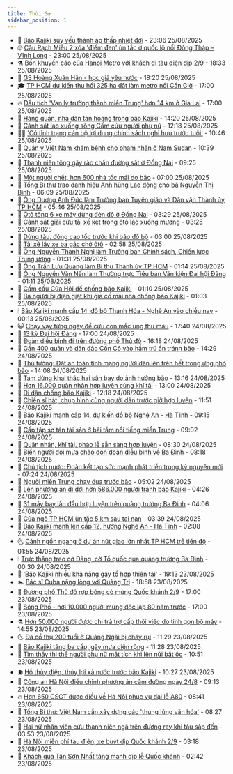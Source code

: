 ```yaml
---
title: Thời Sự
sidebar_position: 1
---
```


<!-- vnexpress-thoi-su:START -->
- 🦒 [Bão Kajiki suy yếu thành áp thấp nhiệt đới](https://vnexpress.net/bao-kajiki-suy-yeu-thanh-ap-thap-nhiet-doi-4931438.html) - 23:06 25/08/2025
- 🤓 [Cầu Rạch Miễu 2 xóa &#39;điểm đen&#39; ùn tắc ở quốc lộ nối Đồng Tháp – Vĩnh Long](https://vnexpress.net/cau-rach-mieu-2-xoa-diem-den-un-tac-o-quoc-lo-noi-dong-thap-vinh-long-4931070.html) - 23:00 25/08/2025
- ⚗️ [Bốn khuyến cáo của Hanoi Metro với khách đi tàu điện dịp 2/9](https://vnexpress.net/bon-khuyen-cao-cua-hanoi-metro-voi-khach-di-tau-dien-dip-2-9-4931406.html) - 18:33 25/08/2025
- 🌊 [GS Hoàng Xuân Hãn - học giả yêu nước](https://vnexpress.net/gs-hoang-xuan-han-hoc-gia-yeu-nuoc-4929999.html) - 18:20 25/08/2025
- 🎓 [TP HCM dự kiến thu hồi 325 ha đất làm metro nối Cần Giờ](https://vnexpress.net/tp-hcm-du-kien-thu-hoi-325-ha-dat-lam-metro-noi-can-gio-4931371.html) - 17:00 25/08/2025
- 🔥 [Dấu tích &#39;Vạn lý trường thành miền Trung&#39; hơn 14 km ở Gia Lai](https://vnexpress.net/dau-tich-van-ly-truong-thanh-mien-trung-hon-14-km-o-gia-lai-4931349.html) - 17:00 25/08/2025
- 🦏 [Hàng quán, nhà dân tan hoang trong bão Kajiki](https://vnexpress.net/hang-quan-nha-dan-tan-hoang-trong-bao-kajiki-4931407.html) - 14:20 25/08/2025
- 👺 [Cảnh sát lao xuống sông Cấm cứu người phụ nữ](https://vnexpress.net/canh-sat-lao-xuong-song-cam-cuu-nguoi-phu-nu-4931366.html) - 12:18 25/08/2025
- 🧑‍🏫 [&#39;Có tình trạng cán bộ lợi dụng chính sách nghỉ hưu trước tuổi&#39;](https://vnexpress.net/co-tinh-trang-can-bo-loi-dung-chinh-sach-nghi-huu-truoc-tuoi-4931369.html) - 10:46 25/08/2025
- 🚦 [Quân y Việt Nam khám bệnh cho phạm nhân ở Nam Sudan](https://vnexpress.net/quan-y-viet-nam-kham-benh-cho-pham-nhan-o-nam-sudan-4931323.html) - 10:39 25/08/2025
- 🎉 [Thanh niên tông gãy rào chắn đường sắt ở Đồng Nai](https://vnexpress.net/thanh-nien-tong-gay-rao-chan-duong-sat-o-dong-nai-4931324.html) - 09:25 25/08/2025
- 🦒 [Một người chết, hơn 600 nhà tốc mái do bão](https://vnexpress.net/truc-tiep-tin-bao-moi-nhat-ngay-25-8-4931231-tong-thuat.html) - 07:00 25/08/2025
- 🤗 [Tổng Bí thư trao danh hiệu Anh hùng Lao động cho bà Nguyễn Thị Bình](https://vnexpress.net/tong-bi-thu-trao-danh-hieu-anh-hung-lao-dong-cho-ba-nguyen-thi-binh-4931227.html) - 06:09 25/08/2025
- 💼 [Ông Dương Anh Đức làm Trưởng ban Tuyên giáo và Dân vận Thành ủy TP HCM](https://vnexpress.net/ong-duong-anh-duc-lam-truong-ban-tuyen-giao-va-dan-van-thanh-uy-tp-hcm-4931222.html) - 05:46 25/08/2025
- 🤩 [Ôtô tông 6 xe máy dừng đèn đỏ ở Đồng Nai](https://vnexpress.net/oto-tong-6-xe-may-dung-den-do-o-dong-nai-4931128.html) - 03:29 25/08/2025
- 🤡 [Cảnh sát giải cứu tài xế kẹt trong ôtô lao xuống mương](https://vnexpress.net/canh-sat-giai-cuu-tai-xe-ket-trong-oto-lao-xuong-muong-4931138.html) - 03:25 25/08/2025
- 💯 [Dừng tàu, đóng cao tốc trước khi bão đổ bộ](https://vnexpress.net/chay-dua-truoc-khi-bao-kajiki-do-bo-4931111-tong-thuat.html) - 03:00 25/08/2025
- 👺 [Tài xế lấy xe ba gác chở ôtô](https://vnexpress.net/tai-xe-lay-xe-ba-gac-cho-oto-4931118.html) - 02:58 25/08/2025
- 🌮 [Ông Nguyễn Thanh Nghị làm Trưởng ban Chính sách, Chiến lược Trung ương](https://vnexpress.net/ong-nguyen-thanh-nghi-lam-truong-ban-chinh-sach-chien-luoc-trung-uong-4930999.html) - 01:31 25/08/2025
- 🥸 [Ông Trần Lưu Quang làm Bí thư Thành ủy TP HCM](https://vnexpress.net/ong-tran-luu-quang-lam-bi-thu-thanh-uy-tp-hcm-4931045.html) - 01:14 25/08/2025
- 🐻 [Ông Nguyễn Văn Nên làm Thường trực Tiểu ban Văn kiện Đại hội Đảng](https://vnexpress.net/ong-nguyen-van-nen-lam-thuong-truc-tieu-ban-van-kien-dai-hoi-dang-4931042.html) - 01:11 25/08/2025
- 👀 [Cấm cầu Cửa Hội để chống bão Kajiki](https://vnexpress.net/cam-cau-cua-hoi-de-chong-bao-kajiki-4931035.html) - 01:10 25/08/2025
- 🤔 [Ba người bị điện giật khi gia cố mái nhà chống bão Kajiki](https://vnexpress.net/ba-nguoi-bi-dien-giat-khi-gia-co-mai-nha-chong-bao-kajiki-4931021.html) - 01:03 25/08/2025
- 🕯 [Bão Kajiki mạnh cấp 14, đổ bộ Thanh Hóa - Nghệ An vào chiều nay](https://vnexpress.net/bao-kajiki-manh-cap-14-do-bo-thanh-hoa-nghe-an-vao-chieu-nay-4931014.html) - 00:13 25/08/2025
- 😺 [Chạy vạy từng ngày để cứu con mắc ung thư máu](https://vnexpress.net/chay-vay-tung-ngay-de-cuu-con-mac-ung-thu-mau-4930785.html) - 17:40 24/08/2025
- 🦆 [13 kỳ Đại hội Đảng](https://vnexpress.net/13-ky-dai-hoi-dang-4930267.html) - 17:00 24/08/2025
- 🧰 [Đoàn diễu binh đi trên đường phố Thủ đô](https://vnexpress.net/doan-dieu-binh-di-tren-duong-pho-thu-do-4930986.html) - 16:18 24/08/2025
- 🦍 [Gần 400 quân và dân đảo Cồn Cỏ vào hầm trú ẩn tránh bão](https://vnexpress.net/gan-400-quan-va-dan-dao-con-co-vao-ham-tru-an-tranh-bao-4930978.html) - 14:29 24/08/2025
- 🧰 [Thủ tướng: Đặt an toàn tính mạng người dân lên trên hết trong ứng phó bão](https://vnexpress.net/thu-tuong-dat-an-toan-tinh-mang-nguoi-dan-len-tren-het-trong-ung-pho-bao-4930962.html) - 14:08 24/08/2025
- 💃 [Tạm dừng khai thác hai sân bay do ảnh hưởng bão](https://vnexpress.net/tam-dung-khai-thac-hai-san-bay-do-anh-huong-bao-4930956.html) - 13:16 24/08/2025
- 🧰 [Hơn 16.000 quân nhân hợp luyện cùng khí tài](https://vnexpress.net/truc-tiep-le-hop-luyen-dieu-binh-dieu-hanh-4930955-tong-thuat.html) - 13:00 24/08/2025
- 🚀 [Di dân chống bão Kajiki](https://vnexpress.net/di-dan-chong-bao-kajiki-4930941.html) - 12:18 24/08/2025
- 🎊 [Chiến sĩ hát, chụp hình cùng người dân trước giờ hợp luyện](https://vnexpress.net/chien-si-hat-chup-hinh-cung-nguoi-dan-truoc-gio-hop-luyen-4930959.html) - 11:51 24/08/2025
- 🤭 [Bão Kajiki mạnh cấp 14, dự kiến đổ bộ Nghệ An - Hà Tĩnh](https://vnexpress.net/dien-tien-bao-kajiki-4930928.html) - 09:15 24/08/2025
- 🤗 [Cấp tập sơ tán tài sản ở bãi tắm nổi tiếng miền Trung](https://vnexpress.net/cap-tap-so-tan-tai-san-o-bai-tam-noi-tieng-mien-trung-4930905.html) - 09:02 24/08/2025
- 🌈 [Quân nhân, khí tài, pháo lễ sẵn sàng hợp luyện](https://vnexpress.net/truc-tiep-le-hop-luyen-dieu-binh-dieu-hanh-4930902.html) - 08:30 24/08/2025
- 🦣 [Biển người đội mưa chào đón đoàn diễu binh về Ba Đình](https://vnexpress.net/bien-nguoi-doi-mua-chao-don-doan-dieu-binh-ve-ba-dinh-4930904.html) - 08:18 24/08/2025
- 🎡 [Chủ tịch nước: Đoàn kết tạo sức mạnh phát triển trong kỷ nguyên mới](https://vnexpress.net/chu-tich-nuoc-doan-ket-tao-suc-manh-phat-trien-trong-ky-nguyen-moi-4930856.html) - 07:24 24/08/2025
- 🦏 [Người miền Trung chạy đua trước bão](https://vnexpress.net/nguoi-mien-trung-chay-dua-truoc-bao-4930845.html) - 05:02 24/08/2025
- 🎊 [Lên phương án di dời hơn 586.000 người tránh bão Kajiki](https://vnexpress.net/len-phuong-an-di-doi-hon-586-000-nguoi-tranh-bao-kajiki-4930852.html) - 04:26 24/08/2025
- 🫶 [31 máy bay lần đầu hợp luyện trên quảng trường Ba Đình](https://vnexpress.net/31-may-bay-lan-dau-hop-luyen-tren-quang-truong-ba-dinh-4930823.html) - 04:06 24/08/2025
- 🤔 [Cửa ngõ TP HCM ùn tắc 5 km sau tai nạn](https://vnexpress.net/cua-ngo-tp-hcm-un-tac-5-km-sau-tai-nan-4930843.html) - 03:39 24/08/2025
- 🤠 [Bão Kajiki mạnh lên cấp 12, hướng Nghệ An - Hà Tĩnh](https://vnexpress.net/bao-kajiki-manh-len-cap-12-huong-nghe-an-ha-tinh-4930807.html) - 02:08 24/08/2025
- 🌜 [Cảnh ngổn ngang ở dự án nút giao lớn nhất TP HCM trễ tiến độ](https://vnexpress.net/canh-ngon-ngang-o-du-an-nut-giao-lon-nhat-tp-hcm-tre-tien-do-4930592.html) - 01:55 24/08/2025
- 🕯 [Trực thăng treo cờ Đảng, cờ Tổ quốc qua quảng trường Ba Đình](https://vnexpress.net/truc-thang-treo-co-dang-co-to-quoc-qua-quang-truong-ba-dinh-4930784-tong-thuat.html) - 00:30 24/08/2025
- 🤔 [&#39;Bão Kajiki nhiều khả năng gây tổ hợp thiên tai&#39;](https://vnexpress.net/bao-kajiki-nhieu-kha-nang-gay-to-hop-thien-tai-4930765.html) - 19:13 23/08/2025
- 🏊 [Bác sĩ Cuba nặng lòng với Quảng Trị](https://vnexpress.net/bac-si-cuba-nang-long-voi-quang-tri-4930675.html) - 18:58 23/08/2025
- 🌮 [Đường phố Thủ đô rợp bóng cờ mừng Quốc khánh 2/9](https://vnexpress.net/duong-pho-thu-do-rop-bong-co-mung-quoc-khanh-2-9-4930755.html) - 17:00 23/08/2025
- 🫣 [Sông Phố - nơi 10.000 người mừng độc lập 80 năm trước](https://vnexpress.net/song-pho-noi-10-000-nguoi-mung-doc-lap-80-nam-truoc-4923486.html) - 17:00 23/08/2025
- ⚗️ [Hơn 50.000 người được chi trả trợ cấp thôi việc do tinh gọn bộ máy](https://vnexpress.net/hon-50-000-nguoi-duoc-chi-tra-tro-cap-thoi-viec-do-tinh-gon-bo-may-4930737.html) - 14:55 23/08/2025
- 🌜 [Đa cổ thụ 200 tuổi ở Quảng Ngãi bị cháy rụi](https://vnexpress.net/da-co-thu-200-tuoi-o-quang-ngai-bi-chay-rui-4930703.html) - 11:29 23/08/2025
- 🌁 [Bão Kajiki tăng ba cấp, gây mưa diện rộng](https://vnexpress.net/bao-kajiki-tang-ba-cap-gay-mua-dien-rong-4930687.html) - 11:28 23/08/2025
- 🐲 [Tìm thấy thi thể người phụ nữ mất tích khi lên núi bắt ốc](https://vnexpress.net/tim-thay-thi-the-nguoi-phu-nu-mat-tich-khi-len-nui-bat-oc-4930673.html) - 10:51 23/08/2025
- ⛽️ [Hồ thủy điện, thủy lợi xả nước trước bão Kajiki](https://vnexpress.net/ho-thuy-dien-thuy-loi-xa-nuoc-truoc-bao-kajiki-4930657.html) - 10:27 23/08/2025
- 🗽 [Công an Hà Nội điều chỉnh phương án cấm đường ngày 24/8](https://vnexpress.net/cong-an-ha-noi-dieu-chinh-phuong-an-cam-duong-ngay-24-8-4930650.html) - 09:13 23/08/2025
- 🔥 [Hơn 650 CSGT được điều về Hà Nội phục vụ đại lễ A80](https://vnexpress.net/hon-650-csgt-duoc-dieu-ve-ha-noi-phuc-vu-dai-le-a80-4930610.html) - 08:41 23/08/2025
- 💯 [Tổng Bí thư: Việt Nam cần xây dựng các &#39;thung lũng văn hóa&#39;](https://vnexpress.net/tong-bi-thu-viet-nam-can-xay-dung-cac-thung-lung-van-hoa-4930637.html) - 08:27 23/08/2025
- 🦆 [Hai nữ nhân viên cứu thanh niên ngã trên đường ray khi tàu sắp đến](https://vnexpress.net/hai-nu-nhan-vien-cuu-thanh-nien-nga-tren-duong-ray-khi-tau-sap-den-4930564.html) - 03:53 23/08/2025
- 🫣 [Hà Nội miễn phí tàu điện, xe buýt dịp Quốc khánh 2/9](https://vnexpress.net/ha-noi-mien-phi-tau-dien-xe-buyt-dip-quoc-khanh-2-9-4930544.html) - 03:18 23/08/2025
- 🤡 [Khách qua Tân Sơn Nhất tăng mạnh dịp lễ Quốc khánh](https://vnexpress.net/khach-qua-tan-son-nhat-tang-manh-dip-le-quoc-khanh-4930510.html) - 02:42 23/08/2025<!-- vnexpress-thoi-su:END -->